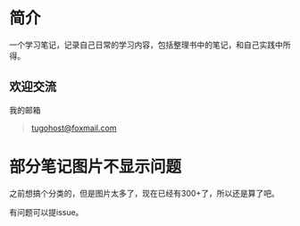 # 简介
一个学习笔记，记录自己日常的学习内容，包括整理书中的笔记，和自己实践中所得。

## 欢迎交流

我的邮箱
> tugohost@foxmail.com

# 部分笔记图片不显示问题
之前想搞个分类的，但是图片太多了，现在已经有300+了，所以还是算了吧。



有问题可以提issue。

